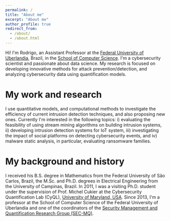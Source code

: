 ```yaml
---
permalink: /
title: "About me"
excerpt: "About me"
author_profile: true
redirect_from: 
  - /about/
  - /about.html
---
```


Hi! I'm Rodrigo, an Assistant Professor at the [Federal University of Uberlandia](http://www.ufu.br), Brazil, in the [School of Computer Science](http://www.facom.ufu.br). I'm a cybersecurity scientist and passionate about data science. My research is focused on developing innovative methods for attack prevention/detection, and analyzing cybersecurity data using quantification models.

My work and research
======

I use quantitative models, and computational methods to investigate the efficiency of current intrusion detection techniques, and also proposing new ones. Currently I'm interested in the following topics: i) evaluating the feasibility of using stream mining algorithms on building intrusion systems, ii) developing intrusion detection systems for IoT system, iii) investigating the impact of social platforms on detecting cybersecurity events, and iv) malware static analysis, in particular, evaluating ransomware families. 

My background and history
======

I received his B.S. degree in Mathematics from the Federal University of São Carlos, Brazil, the M.Sc. and Ph.D. degrees in Electrical Engineering from the University of Campinas, Brazil. In 2011, I was a visiting Ph.D. student under the supervision of Prof. Michel Cukier at the Cybersecurity Quantification Lab (CyQL), [University of Maryland, USA](https://www.umd.edu). Since 2013, I'm a professor at the School of Computer Science of the Federal University of Uberlandia and one of the coordinators of the [Security Management and Quantification Research Group (SEC-MQ)](http://www.uel.br/grupo-pesquisa/secmq/). 

